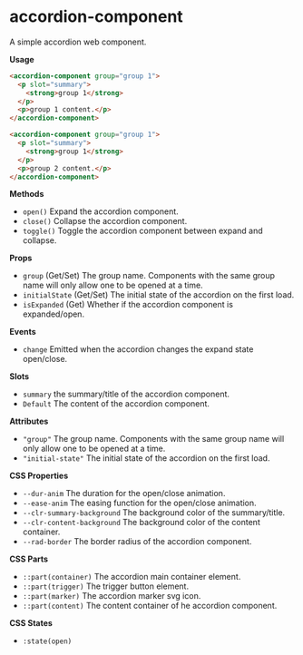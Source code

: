 # accordion-component

A simple accordion web component.

**Usage**

```html
<accordion-component group="group 1">
  <p slot="summary">
    <strong>group 1</strong>
  </p>
  <p>group 1 content.</p>
</accordion-component>

<accordion-component group="group 1">
  <p slot="summary">
    <strong>group 1</strong>
  </p>
  <p>group 2 content.</p>
</accordion-component>
```

**Methods**

- `open()` Expand the accordion component.
- `close()` Collapse the accordion component.
- `toggle()` Toggle the accordion component between expand and collapse.

**Props**

- `group` (Get/Set) The group name. Components with the same group name will only allow one to be opened at a time.
- `initialState` (Get/Set) The initial state of the accordion on the first load.
- `isExpanded` (Get) Whether if the accordion component is expanded/open.

**Events**

- `change` Emitted when the accordion changes the expand state open/close.

**Slots**

- `summary` the summary/title of the accordion component.
- `Default` The content of the accordion component.

**Attributes**

- `"group"` The group name. Components with the same group name will only allow one to be opened at a time.
- `"initial-state"` The initial state of the accordion on the first load.

**CSS Properties**

- `--dur-anim` The duration for the open/close animation.
- `--ease-anim` The easing function for the open/close animation.
- `--clr-summary-background` The background color of the summary/title.
- `--clr-content-background` The background color of the content container.
- `--rad-border` The border radius of the accordion component.

**CSS Parts**

- `::part(container)` The accordion main container element.
- `::part(trigger)` The trigger button element.
- `::part(marker)` The accordion marker svg icon.
- `::part(content)` The content container of he accordion component.

**CSS States**

- `:state(open)`
